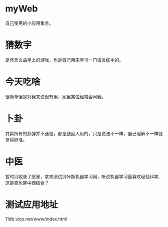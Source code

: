 # myWeb
自己使用的小应用集合。

# 猜数字
是怀念文曲星上的游戏，也是自己用来学习一门语言练手的。

# 今天吃啥
很简单但是对我来说很有用，家里某位经常会问我。

# 卜卦
其实所有的卦辞并不迷信，都是鼓励人用的，只是说法不一样，自己理解不一样就觉得挺准。

# 中医
暂时只收录了感冒，拿来测试贝叶斯机器学习用，听说机器学习最喜欢经验科学,这是否也算中西结合？

# 测试应用地址
11db.vicp.net/www/index.html
